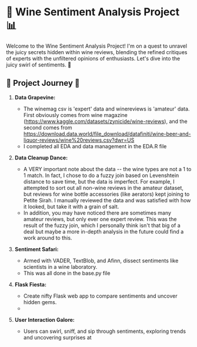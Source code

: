 # 🍷 Wine Sentiment Analysis Project 📊

Welcome to the Wine Sentiment Analysis Project! I'm on a quest to unravel the juicy secrets hidden within wine reviews, blending the refined critiques of experts with the unfiltered opinions of enthusiasts. Let's dive into the juicy swirl of sentiments. 🌟

## 🚀 Project Journey 🍇

1. **Data Grapevine:**
   - The winemag csv is 'expert' data and winereviews is 'amateur' data. First obviously comes from wine magazine (https://www.kaggle.com/datasets/zynicide/wine-reviews), and the second comes from https://download.data.world/file_download/datafiniti/wine-beer-and-liquor-reviews/wine%20reviews.csv?dwr=US
   - I completed all EDA and data management in the EDA.R file

2. **Data Cleanup Dance:**
   - A VERY important note about the data -- the wine types are not a 1 to 1 match. In fact, I chose to do a fuzzy join based on Levenshtein distance to save time, but the data is imperfect. For example, I attempted to sort out all non-wine reviews in the amateur dataset, but reviews for wine bottle accessories (like aerators) kept joining to Petite Sirah. I manually reviewed the data and was satisfied with how it looked, but take it with a grain of salt.
   - In addition, you may have noticed there are sometimes many amateur reviews, but only ever one expert review. This was the result of the fuzzy join, which I personally think isn't that big of a deal but maybe a more in-depth analysis in the future could find a work around to this.

3. **Sentiment Safari:**
   - Armed with VADER, TextBlob, and Afinn, dissect sentiments like scientists in a wine laboratory.
   - This was all done in the base.py file

4. **Flask Fiesta:**
   - Create nifty Flask web app to compare sentiments and uncover hidden gems.
   - 

5. **User Interaction Galore:**
   - Users can swirl, sniff, and sip through sentiments, exploring trends and uncovering surprises at 

